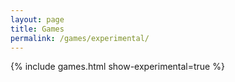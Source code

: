 ```yaml
---
layout: page
title: Games
permalink: /games/experimental/
---
```

{% include games.html show-experimental=true %}